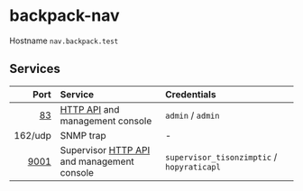 # backpack-nav

Hostname `nav.backpack.test`

## Services

| Port | Service | Credentials
| ---: | :------ | :----------
| [83](http://nav.backpack.test:83) | [HTTP API](https://nav.uninett.no/doc/5.0/howto/using_the_api.html) and management console | `admin` / `admin`
| 162/udp | SNMP trap | -
| [9001](http://nav.backpack.test:9001) | Supervisor [HTTP API](http://www.supervisord.org/api.html) and management console | `supervisor_tisonzimptic` / `hopyraticapl`
